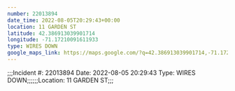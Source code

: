 ```yaml
---
number: 22013894
date_time: 2022-08-05T20:29:43+00:00
location: 11 GARDEN ST
latitude: 42.386913039901714
longitude: -71.17210091611933
type: WIRES DOWN
google_maps_link: https://maps.google.com/?q=42.386913039901714,-71.17210091611933
---
```


;;;Incident #: 22013894   Date: 2022-08-05 20:29:43   Type: WIRES DOWN;;;;;;Location: 11 GARDEN ST;;;
